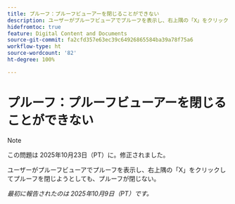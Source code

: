```yaml
---
title: プルーフ：プルーフビューアーを閉じることができない
description: ユーザーがプルーフビューアでプルーフを表示し、右上隅の「X」をクリックしてプルーフを閉じようとしても、プルーフが閉じない。
hidefromtoc: true
feature: Digital Content and Documents
source-git-commit: fa2cfd357e63ec39c64926865584ba39a78f75a6
workflow-type: ht
source-wordcount: '82'
ht-degree: 100%

---
```



# プルーフ：プルーフビューアーを閉じることができない

>[!NOTE]
>
>この問題は 2025年10月23日（PT）に。修正されました。

ユーザーがプルーフビューアでプルーフを表示し、右上隅の「X」をクリックしてプルーフを閉じようとしても、プルーフが閉じない。

_最初に報告されたのは 2025年10月9日（PT）です。_
